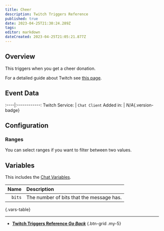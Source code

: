 ```yaml
---
title: Cheer
description: Twitch Triggers Reference
published: true
date: 2023-04-25T21:30:24.289Z
tags: 
editor: markdown
dateCreated: 2023-04-25T21:05:21.877Z
---
```


## Overview
This triggers when you get a cheer donation.

For a detailed guide about Twitch see [this page](/Platforms/Twitch).

## Event Data
:----|:------------:
Twitch Service: | `Chat Client`
Added in: | *N/A*{.version-badge}

## Configuration
### Ranges
You can select ranges if you want to filter between two values.

## Variables
This includes the [Chat Variables](/Variables/Chat-Variables).

Name | Description
----:|:------------
`bits` | The number of bits that the message has.
{.vars-table}

---

- [<i class="mdi mdi-chevron-left"></i>**Twitch Triggers Reference *Go Back***](/Triggers/Twitch)
{.btn-grid .my-5}